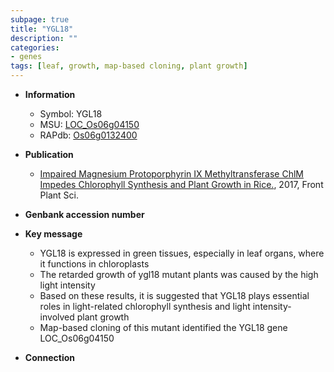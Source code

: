 ```yaml
---
subpage: true
title: "YGL18"
description: ""
categories:
- genes
tags: [leaf, growth, map-based cloning, plant growth]
---
```


* **Information**  
    + Symbol: YGL18  
    + MSU: [LOC_Os06g04150](http://rice.plantbiology.msu.edu/cgi-bin/ORF_infopage.cgi?orf=LOC_Os06g04150)  
    + RAPdb: [Os06g0132400](http://rapdb.dna.affrc.go.jp/viewer/gbrowse_details/irgsp1?name=Os06g0132400)  

* **Publication**  
    + [Impaired Magnesium Protoporphyrin IX Methyltransferase ChlM Impedes Chlorophyll Synthesis and Plant Growth in Rice.](http://www.ncbi.nlm.nih.gov/pubmed?term=Impaired+Magnesium+Protoporphyrin+IX+Methyltransferase+ChlM+Impedes+Chlorophyll+Synthesis+and+Plant+Growth+in+Rice.%5BTitle%5D), 2017, Front Plant Sci.

* **Genbank accession number**  

* **Key message**  
    + YGL18 is expressed in green tissues, especially in leaf organs, where it functions in chloroplasts
    + The retarded growth of ygl18 mutant plants was caused by the high light intensity
    + Based on these results, it is suggested that YGL18 plays essential roles in light-related chlorophyll synthesis and light intensity-involved plant growth
    + Map-based cloning of this mutant identified the YGL18 gene LOC_Os06g04150

* **Connection**  



